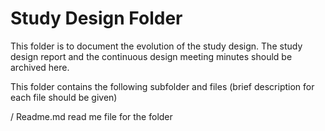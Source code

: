 Study Design Folder 
=======================

This folder is to document the evolution of the study design. The study design report and the continuous design meeting minutes should be archived here.

This folder contains the following subfolder and files (brief description for each file should be given)

/
Readme.md	read me file for the folder 
